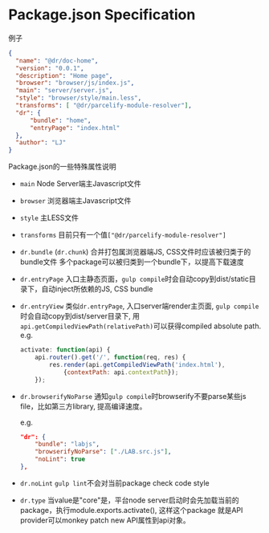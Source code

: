 Package.json Specification
===========

例子
```json
{
  "name": "@dr/doc-home",
  "version": "0.0.1",
  "description": "Home page",
  "browser": "browser/js/index.js",
  "main": "server/server.js",
  "style": "browser/style/main.less",
  "transforms": [ "@dr/parcelify-module-resolver"],
  "dr": {
	  "bundle": "home",
	  "entryPage": "index.html"
  },
  "author": "LJ"
}
```
Package.json的一些特殊属性说明


- `main`
	Node Server端主Javascript文件

- `browser`
	浏览器端主Javascript文件

- `style`
	主LESS文件

- `transforms`
	目前只有一个值`["@dr/parcelify-module-resolver"]`

- `dr.bundle` (`dr.chunk`)
	合并打包属浏览器端JS, CSS文件时应该被归类于的bundle文件
	多个package可以被归类到一个bundle下，以提高下载速度

- `dr.entryPage`
	入口主静态页面，`gulp compile`时会自动copy到dist/static目录下，自动inject所依赖的JS, CSS bundle

- `dr.entryView`
	类似`dr.entryPage`, 入口server端render主页面, `gulp compile`时会自动copy到dist/server目录下, 用`api.getCompiledViewPath(relativePath)`可以获得compiled absolute path.
	e.g.

	```javascript
	activate: function(api) {
		api.router().get('/', function(req, res) {
			res.render(api.getCompiledViewPath('index.html'),
				{contextPath: api.contextPath});
		});
	```

- `dr.browserifyNoParse`
	通知`gulp compile`时browserify不要parse某些js file，比如第三方library, 提高编译速度。

	e.g.
	```json
	"dr": {
    	"bundle": "labjs",
  		"browserifyNoParse": ["./LAB.src.js"],
  		"noLint": true
    },
	```
- `dr.noLint`
	`gulp lint`不会对当前package check code style

- `dr.type`
	当value是"core"是，平台node server启动时会先加载当前的package，执行module.exports.activate(), 这样这个package 就是API provider可以monkey patch new API属性到api对象。
